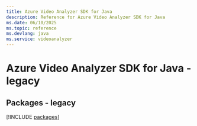 ```yaml
---
title: Azure Video Analyzer SDK for Java
description: Reference for Azure Video Analyzer SDK for Java
ms.date: 06/10/2025
ms.topic: reference
ms.devlang: java
ms.service: videoanalyzer
---
```

# Azure Video Analyzer SDK for Java - legacy
## Packages - legacy
[!INCLUDE [packages](video-analyzer-index.md)]